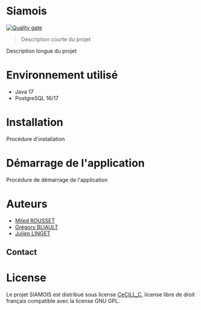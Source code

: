 # Siamois

[![Quality gate](https://sonarcloud.io/api/project_badges/quality_gate?project=MOM-CNRS_Siamois)](https://sonarcloud.io/summary/new_code?id=MOM-CNRS_Siamois)

> Description courte du projet

Description longue du projet

# Environnement utilisé
* Java 17
* PostgreSQL 16/17

# Installation
Procédure d'installation

# Démarrage de l'application
Procédure de démarrage de l'application

# Auteurs
* [Miled ROUSSET](https://github.com/miledrousset)
* [Grégory BLIAULT](https://github.com/gregblt)
* [Julien LINGET](https://github.com/neswatch)

## Contact

# License
Le projet SIAMOIS est distribué sous license [CeCILL_C](https://cecill.info/licences/Licence_CeCILL-C_V1-en.html), license libre de droit français compatible avec la license GNU GPL.
